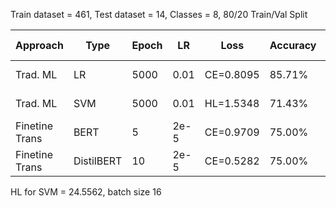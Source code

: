 
Train dataset = 461, Test dataset = 14, Classes = 8, 80/20 Train/Val Split

Approach       | Type       | Epoch  | LR   | Loss       | Accuracy | F1     | Avg Resp | Size     |
---------------|------------|--------|------|------------|----------|--------|----------|----------|
Trad. ML       | LR         | 5000   | 0.01 | CE=0.8095  | 85.71%   | 0.8095 | 4.66 ms  | 8 KB
Trad. ML       | SVM        | 5000   | 0.01 | HL=1.5348  | 71.43%   | 0.6905 | 4.40 ms  | 8 KB
Finetine Trans | BERT       | 5      | 2e-5 | CE=0.9709  | 75.00%   | 0.7500 | X.XX ms  | 438.2 MB
Finetine Trans | DistilBERT | 10     | 2e-5 | CE=0.5282  | 75.00%   | 0.7500 | X.XX ms  | 268 KB


HL for SVM = 24.5562, batch size 16
